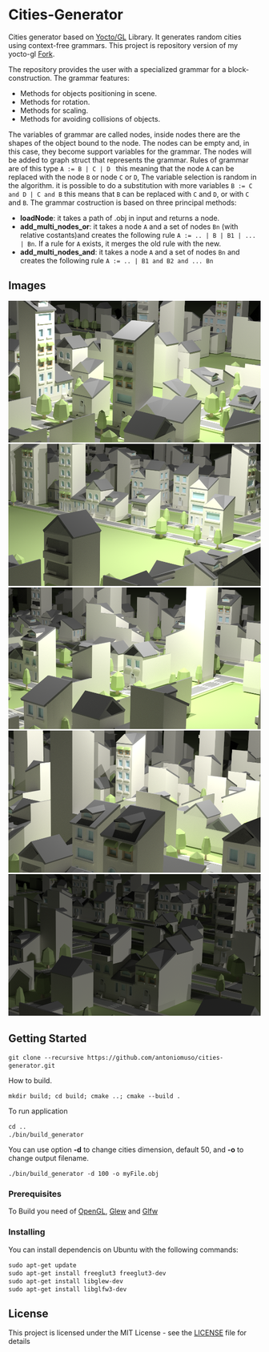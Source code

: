 # Cities-Generator
Cities generator based on [Yocto/GL](https://github.com/xelatihy/yocto-gl) Library. It generates random cities using context-free grammars.
This project is repository version of my yocto-gl [Fork](https://github.com/antoniomuso/yocto-gl).

The repository provides the user with a specialized grammar for a block-construction.
The grammar features:
- Methods for objects positioning in scene.
- Methods for rotation.
- Methods for scaling.
- Methods for avoiding collisions of objects.

The variables of grammar are called nodes, inside nodes there are the shapes of the object bound to the node.
The nodes can be empty and, in this case, they become support variables for the grammar.
The nodes will be added to graph struct that represents the grammar.
Rules of grammar are of this type `A := B | C | D ` this meaning that the node `A` can be replaced with the node `B` or node `C` or `D`, The variable selection is random in the algorithm. it is possible to do a substitution with more variables ` B := C and D | C and B ` this means that `B` can be replaced with `C` and `D`, or with `C` and `B`. 
The grammar costruction is based on three principal methods:
- **loadNode**: it takes a path of .obj in input and returns a node.
- **add_multi_nodes_or**: it takes a node `A` and a set of nodes `Bn` (with relative costants)and creates the following rule `A := .. | B | B1 | ... | Bn`. If a rule for `A` exists, it merges the old rule with the new.
- **add_multi_nodes_and**: it takes a node `A` and a set of nodes `Bn` and creates the following rule `A := .. | B1 and B2 and ... Bn`


## Images
![Image](Images/image7.png)
![Image](Images/out1.png)
![Image](Images/out9.png)
![Image](Images/out5.png)
![Image](Images/moon.png)




## Getting Started
```
git clone --recursive https://github.com/antoniomuso/cities-generator.git
```
How to build.
```
mkdir build; cd build; cmake ..; cmake --build .
```
To run application
```
cd ..
./bin/build_generator
```
You can use option **-d** to change cities dimension, default 50, and **-o** to change output filename.
```
./bin/build_generator -d 100 -o myFile.obj
```

### Prerequisites

To Build you need of [OpenGL](http://freeglut.sourceforge.net/), [Glew](http://glew.sourceforge.net/) and [Glfw](http://www.glfw.org/) 

### Installing
You can install dependencis on Ubuntu with the following commands:
```
sudo apt-get update
sudo apt-get install freeglut3 freeglut3-dev
sudo apt-get install libglew-dev
sudo apt-get install libglfw3-dev
```










## License

This project is licensed under the MIT License - see the [LICENSE](LICENSE.md) file for details
